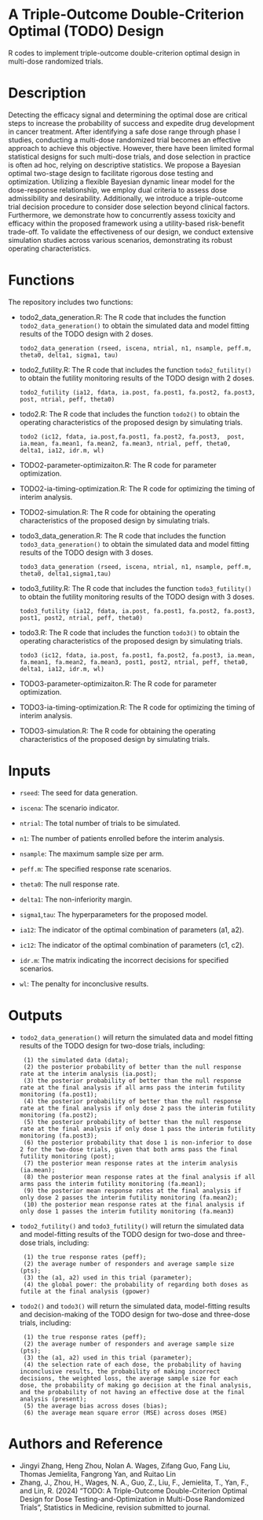 # A Triple-Outcome Double-Criterion Optimal (TODO) Design

R codes to implement triple-outcome double-criterion optimal design in multi-dose randomized trials.

# Description

Detecting the efficacy signal and determining the optimal dose are critical steps to increase the probability of success and expedite drug development in cancer treatment. After identifying a safe dose range through phase I studies, conducting a multi-dose randomized trial becomes an effective approach to achieve this objective. However, there have been limited formal statistical designs for such multi-dose trials, and dose selection in practice is often ad hoc, relying on descriptive statistics. We propose a Bayesian optimal two-stage design to facilitate rigorous dose testing and optimization. Utilizing a flexible Bayesian dynamic linear model for the dose-response relationship, we employ dual criteria to assess dose admissibility and desirability. Additionally, we introduce a triple-outcome trial decision procedure to consider dose selection beyond clinical factors. Furthermore, we demonstrate how to concurrently assess toxicity and efficacy within the proposed framework using a utility-based risk-benefit trade-off. To validate the effectiveness of our design, we conduct extensive simulation studies across various scenarios, demonstrating its robust operating characteristics.

# Functions

The repository includes two functions:

- todo2_data_generation.R: The R code that includes the function ```todo2_data_generation()``` to obtain the simulated data and model fitting results of the TODO design with 2 doses.
  
  ```rscript
  todo2_data_generation (rseed, iscena, ntrial, n1, nsample, peff.m, theta0, delta1, sigma1, tau)
  ```

- todo2_futility.R: The R code that includes the function ```todo2_futility()``` to obtain the futility monitoring results of the TODO design with 2 doses.
  
  ```rscript
  todo2_futility (ia12, fdata, ia.post, fa.post1, fa.post2, fa.post3, post, ntrial, peff, theta0)
  ```

- todo2.R: The R code that includes the function ```todo2()``` to obtain the operating characteristics of the proposed design by simulating trials.
  
  ```rscipt
  todo2 (ic12, fdata, ia.post,fa.post1, fa.post2, fa.post3,  post, ia.mean, fa.mean1, fa.mean2, fa.mean3, ntrial, peff, theta0, delta1, ia12, idr.m, wl)
  ```

- TODO2-parameter-optimizaiton.R: The R code for parameter optimization.

- TODO2-ia-timing-optimization.R: The R code for optimizing the timing of interim analysis.

- TODO2-simulation.R: The R code for obtaining the operating characteristics of the proposed design by simulating trials.

- todo3_data_generation.R: The R code that includes the function ```todo3_data_generation()``` to obtain the simulated data and model fitting results of the TODO design with 3 doses.
  
  ```rscript
  todo3_data_generation (rseed, iscena, ntrial, n1, nsample, peff.m, theta0, delta1,sigma1,tau)
  ```

- todo3_futility.R: The R code that includes the function ```todo3_futility()``` to obtain the futility monitoring results of the TODO design with 3 doses.
  
  ```rscript
  todo3_futility (ia12, fdata, ia.post, fa.post1, fa.post2, fa.post3, post1, post2, ntrial, peff, theta0)
  ```

- todo3.R: The R code that includes the function ```todo3()``` to obtain the operating characteristics of the proposed design by simulating trials.
  
  ```rscipt
  todo3 (ic12, fdata, ia.post, fa.post1, fa.post2, fa.post3, ia.mean, fa.mean1, fa.mean2, fa.mean3, post1, post2, ntrial, peff, theta0, delta1, ia12, idr.m, wl)
  ```

- TODO3-parameter-optimizaiton.R: The R code for parameter optimization.

- TODO3-ia-timing-optimization.R: The R code for optimizing the timing of interim analysis.

- TODO3-simulation.R: The R code for obtaining the operating characteristics of the proposed design by simulating trials.  

# Inputs

- `rseed`: The seed for data generation.

- `iscena`: The scenario indicator.

- `ntrial`: The total number of trials to be simulated.

- `n1`: The number of patients enrolled before the interim analysis.

- `nsample`: The maximum sample size per arm.

- `peff.m`: The specified response rate scenarios.

- `theta0`: The null response rate.

- `delta1`: The non-inferiority margin.

- `sigma1`,`tau`: The hyperparameters for the proposed model.

- `ia12`: The indicator of the optimal combination of parameters (a1, a2).

- `ic12`: The indicator of the optimal combination of parameters (c1, c2).

- `idr.m`: The matrix indicating the incorrect decisions for specified scenarios.

- `wl`: The penalty for inconclusive results.

# Outputs

- `todo2_data_generation()` will return the simulated data and model fitting results of the TODO design for two-dose trials, including:
  
  ```
   (1) the simulated data (data);  
   (2) the posterior probability of better than the null response rate at the interim analysis (ia.post);  
   (3) the posterior probability of better than the null response rate at the final analysis if all arms pass the interim futility monitoring (fa.post1);  
   (4) the posterior probability of better than the null response rate at the final analysis if only dose 2 pass the interim futility monitoring (fa.post2);  
   (5) the posterior probability of better than the null response rate at the final analysis if only dose 1 pass the interim futility monitoring (fa.post3);  
   (6) the posterior probability that dose 1 is non-inferior to dose 2 for the two-dose trials, given that both arms pass the final futility monitoring (post);
   (7) the posterior mean response rates at the interim analysis (ia.mean); 
   (8) the posterior mean response rates at the final analysis if all arms pass the interim futility monitoring (fa.mean1);  
   (9) the posterior mean response rates at the final analysis if only dose 2 passes the interim futility monitoring (fa.mean2);  
   (10) the posterior mean response rates at the final analysis if only dose 1 passes the interim futility monitoring (fa.mean3)
  ```

- `todo2_futility()` and `todo3_futility()` will return the simulated data and model-fitting results of the TODO design for two-dose and three-dose trials, including:
  
  ```
   (1) the true response rates (peff);  
   (2) the average number of responders and average sample size (pts);  
   (3) the (a1, a2) used in this trial (parameter);  
   (4) the global power: the probability of regarding both doses as futile at the final analysis (gpower)
  ```

- `todo2()` and `todo3()` will return the simulated data, model-fitting results and decision-making of the TODO design for two-dose and three-dose trials, including:
  
  ```
   (1) the true response rates (peff);  
   (2) the average number of responders and average sample size (pts);  
   (3) the (a1, a2) used in this trial (parameter);  
   (4) the selection rate of each dose, the probability of having inconclusive results, the probability of making incorrect decisions, the weighted loss, the average sample size for each dose, the probability of making go decision at the final analysis, and the probability of not having an effective dose at the final analysis (present);
   (5) the average bias across doses (bias);
   (6) the average mean square error (MSE) across doses (MSE)
  ```

# Authors and Reference

- Jingyi Zhang, Heng Zhou, Nolan A. Wages, Zifang Guo, Fang Liu, Thomas Jemielita, Fangrong Yan, and Ruitao Lin
- Zhang, J., Zhou, H., Wages, N. A., Guo, Z., Liu, F., Jemielita, T., Yan, F., and Lin, R. (2024) “TODO: A Triple-Outcome Double-Criterion Optimal Design for Dose Testing-and-Optimization in Multi-Dose Randomized Trials”, Statistics in Medicine, revision submitted to journal.
